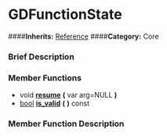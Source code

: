 #  GDFunctionState  
####**Inherits:** [Reference](class_reference)
####**Category:** Core

###  Brief Description  


###  Member Functions 
  * void  **[resume](#resume)**  **(** var arg=NULL  **)**
  * [bool](class_bool)  **[is&#95;valid](#is_valid)**  **(** **)** const

###  Member Function Description  
